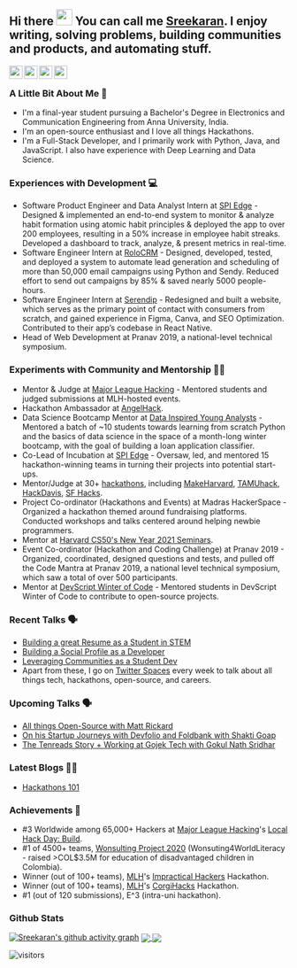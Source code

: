 <!--
**sreekaransrinath/sreekaransrinath** is a ✨ _special_ ✨ repository because its `README.md` (this file) appears on your GitHub profile.

Here are some ideas to get you started:

- 🔭 I’m currently working on ...
- 🌱 I’m currently learning ...
- 👯 I’m looking to collaborate on ...
- 🤔 I’m looking for help with ...
- 💬 Ask me about ...
- 📫 How to reach me: ...
- 😄 Pronouns: ...
- ⚡ Fun fact: ...
- 🌱 I’m currently learning ReactJS, and deep-diving into Deep Learning and Data Science
- 👯 I’m looking to collaborate on projects based on what I'm learning right now
- 🥅 2021 Goals: 
  - Grow my Twitter following and post regular, quality content ([@sk4rn][twitter] ;));
  - Contribute more to Open Source projects;
  - Learn Julia and Golang; 
  - Land my first job; 
  - Get into the MLH Fellowship;
  - Build a habit of blogging, on Hashnode;
- 🔭 I’m currently working on an easy-to-use Content Delivery System
- 😄 Pronouns: He / him
- 📫 How to reach me: I'm most active on Twitter, you can reach me there (feel free to connect on LinkedIn or shoot me an email as well!)
- 👯 I’m looking to collaborate on [Hackathons](https://devpost.com/hackathons). If you like my profile, feel free to get in touch with me!
- ### Connect with me:
[<img align="left" alt="Twitter" src="https://img.shields.io/twitter/follow/sk4rn?color=blue&label=%40sk4rn&logo=twitter&style=for-the-badge"/>][twitter]
[<img align="left" alt="Website" src="https://img.shields.io/website?down_color=red&down_message=offline&style=for-the-badge&up_message=online&url=https%3A%2F%2Fsreekaransrinath.github.io"/>][website]
[<img align="left" alt="Discord" src="https://img.shields.io/discord/384024830988648450?color=blue&label=Discord&logo=discord&style=for-the-badge"/>][discord]
[<img align="left" alt="LinkedIn" src="https://img.shields.io/badge/LinkedIn-0077B5?style=for-the-badge&logo=linkedin&logoColor=white"/>][linkedin]
-->

## Hi there <img src="https://github.com/TheDudeThatCode/TheDudeThatCode/blob/master/Assets/Hi.gif" width="29px"> You can call me [Sreekaran][website]. I enjoy writing, solving problems, building communities and products, and automating stuff.
<a href="https://twitter.com/sk4rn/">
  <img align="left" width="24px" src="https://cdn.jsdelivr.net/npm/ionicons@5.5.1/dist/ionicons/svg/logo-twitter.svg" style="color:#007bff !important"/>
</a>
<a href="https://skrn.ml">
  <img align="left" width="24px" src="https://cdn.jsdelivr.net/npm/ionicons@5.5.1/dist/ionicons/svg/planet-outline.svg" style="color:#007bff !important"/>
</a>
<a href="https://linkedin.com/in/sreekaran-srinath">
  <img align="left" width="24px" src="https://cdn.jsdelivr.net/npm/ionicons@5.5.1/dist/ionicons/svg/logo-linkedin.svg" style="color:#007bff !important"/>
</a>
<a href="mailto:sreekaran.srinath@gmail.com">
  <img align="left" width="24px" src="https://cdn.jsdelivr.net/npm/ionicons@5.5.1/dist/ionicons/svg/send-outline.svg" style="color:#007bff !important"/>
</a>
<br>

### A Little Bit About Me 📎
- I'm a final-year student pursuing a Bachelor's Degree in Electronics and Communication Engineering from Anna University, India.
- I'm an open-source enthusiast and I love all things Hackathons.
- I'm a Full-Stack Developer, and I primarily work with Python, Java, and JavaScript. I also have experience with Deep Learning and Data Science.

### Experiences with Development 💻
- Software Product Engineer and Data Analyst Intern at [SPI Edge](https://linkedin.com/company/spi-edge) - Designed & implemented an end-to-end system to monitor & analyze habit formation using atomic habit principles & deployed the app to over 200 employees, resulting in a 50% increase in employee habit streaks. Developed a dashboard to track, analyze, & present metrics in real-time.
- Software Engineer Intern at [RoloCRM](https://rolocrm.in) - Designed, developed, tested, and deployed a system to automate lead generation and scheduling of more than 50,000 email campaigns using Python and Sendy. Reduced effort to send out campaigns by 85% & saved nearly 5000 people-hours.
- Software Engineer Intern at [Serendip](https://serendip.co) - Redesigned and built a website, which serves as the primary point of contact with consumers from scratch, and gained experience in Figma, Canva, and SEO Optimization. Contributed to their app’s codebase in React Native.
- Head of Web Development at Pranav 2019, a national-level technical symposium.

### Experiments with Community and Mentorship 🙌🏼
- Mentor & Judge at [Major League Hacking](https://mlh.io) - Mentored students and judged submissions at MLH-hosted events.
- Hackathon Ambassador at [AngelHack](https://angelhack.com).
- Data Science Bootcamp Mentor at [Data Inspired Young Analysts](https://diya-research.org) - Mentored a batch of ~10 students towards learning from scratch Python and the basics of data science in the space of a month-long winter bootcamp, with the goal of building a loan application classifier.
- Co-Lead of Incubation at [SPI Edge](https://linkedin.com/company/spi-edge) - Oversaw, led, and mentored 15 hackathon-winning teams in turning their projects into potential start-ups.
- Mentor/Judge at 30+ [hackathons](https://skrn.ml/#Hackathons), including [MakeHarvard](https://makeharvard.io), [TAMUhack](https://tamuhack.com), [HackDavis](https://hackdavis.io), [SF Hacks](https://sfhacks.io).
- Project Co-ordinator (Hackathons and Events) at Madras HackerSpace - Organized a hackathon themed around fundraising platforms. Conducted workshops and talks centered around helping newbie programmers.
- Mentor at [Harvard CS50's New Year 2021 Seminars](https://cs50.harvard.edu/).
- Event Co-ordinator (Hackathon and Coding Challenge) at Pranav 2019 - Organized, coordinated, designed questions and tests, and pulled off the Code Mantra at Pranav 2019, a national level technical symposium, which saw a total of over 500 participants.
- Mentor at [DevScript Winter of Code](https://devscript.tech) - Mentored students in DevScript Winter of Code to contribute to open-source projects.

### Recent Talks 🗣️
- [Building a great Resume as a Student in STEM](https://www.youtube.com/watch?v=d8Q8hnMk_U8)
- [Building a Social Profile as a Developer](https://youtu.be/iL9oDsmSE_g)
- [Leveraging Communities as a Student Dev](https://youtu.be/ZwP-BWEUTDo)
- Apart from these, I go on [Twitter Spaces](https://twitter.com/sk4rn) every week to talk about all things tech, hackathons, open-source, and careers.

### Upcoming Talks 🗣️
- [All things Open-Source with Matt Rickard](https://twitter.com/sk4rn)
- [On his Startup Journeys with Devfolio and Foldbank with Shakti Goap](https://twitter.com/sk4rn)
- [The Tenreads Story + Working at Gojek Tech with Gokul Nath Sridhar](https://twitter.com/sk4rn)

### Latest Blogs ✍🏽
- [Hackathons 101](https://blog.skrn.ml/hackathons-101)

### Achievements 🚀
- #3 Worldwide among 65,000+ Hackers at [Major League Hacking](https://mlh.io)'s [Local Hack Day: Build](https://localhackday.mlh.io).
- #1 of 4500+ teams, [Wonsulting Project 2020](https://wonsulting.com/project-2020) (Wonsuting4WorldLiteracy - raised >COL$3.5M for education of disadvantaged children in Colombia).
- Winner (out of 100+ teams), [MLH](https://mlh.io)'s [Impractical Hackers](https://organize.mlh.io/participants/events/6397-impractical-hackers) Hackathon.
- Winner (out of 100+ teams), [MLH](https://mlh.io)'s [CorgiHacks](https://organize.mlh.io/participants/events/6531-corgihacks) Hackathon.
- #1 (out of 120 submissions), E^3 (intra-uni hackathon).

### Github Stats
[![Sreekaran's github activity graph](https://activity-graph.herokuapp.com/graph?username=sreekaransrinath&theme=xcode)](https://git.io/sreekaran)
<a href="">
  <img align="center" src="https://github-readme-stats.vercel.app/api?username=sreekaransrinath&count_private=true&include_all_commits=true&show_icons=true&title_color=007bff&text_color=e7e7e7&icon_color=007bff&bg_color=171c28" />
</a>
<a href="">
  <img align="center" src="https://github-readme-stats.vercel.app/api/top-langs/?username=sreekaransrinath&layout=compact&title_color=007bff&text_color=e7e7e7&icon_color=007bff&bg_color=171c28" />
</a>

<!-- ![Karan's Github stats](https://github-readme-stats.vercel.app/api?username=sreekaransrinath&count_private=true&include_all_commits=true&show_icons=true&title_color=007bff&text_color=e7e7e7&icon_color=007bff&bg_color=171c28)

![Top Langs](https://github-readme-stats.vercel.app/api/top-langs/?username=sreekaransrinath&layout=compact&title_color=007bff&text_color=e7e7e7&icon_color=007bff&bg_color=171c28) -->

[website]: https://sreekaransrinath.github.io
[twitter]: https://twitter.com/sk4rn
[linkedin]: https://linkedin.com/in/sreekaran-srinath
[medium]: https://medium.com/@sreekaransrinath
[dev.to]: https://dev.to/sreekaransrinath
[discord]: https://discord.gg/UHjrpmAsnY

[<img align="left" alt="visitors" src="https://visitor-badge.glitch.me/badge?page_id=sreekaransrinath.sreekaransrinath"/>][website]
